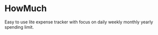 # HowMuch
Easy to use lite expense tracker with focus on daily weekly monthly yearly spending limit.
